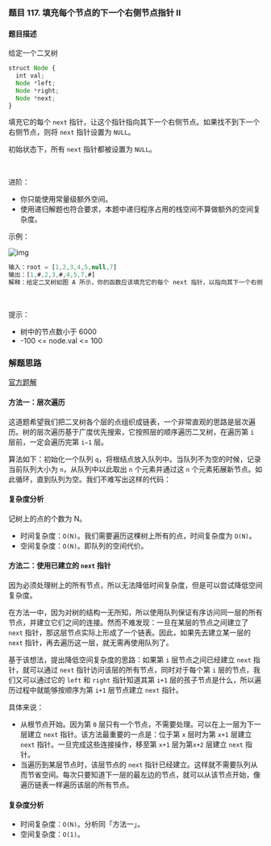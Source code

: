 ### 题目 117. 填充每个节点的下一个右侧节点指针 II
#### 题目描述
给定一个二叉树

```js
struct Node {
  int val;
  Node *left;
  Node *right;
  Node *next;
}
```
填充它的每个 `next` 指针，让这个指针指向其下一个右侧节点。如果找不到下一个右侧节点，则将 `next` 指针设置为 `NULL`。

初始状态下，所有 `next` 指针都被设置为 `NULL`。

 

进阶：

- 你只能使用常量级额外空间。
- 使用递归解题也符合要求，本题中递归程序占用的栈空间不算做额外的空间复杂度。
 

示例：

![img](117.png)

```js
输入：root = [1,2,3,4,5,null,7]
输出：[1,#,2,3,#,4,5,7,#]
解释：给定二叉树如图 A 所示，你的函数应该填充它的每个 next 指针，以指向其下一个右侧节点，如图 B 所示。序列化输出按层序遍历顺序（由 next 指针连接），'#' 表示每层的末尾。
```
 

提示：

- 树中的节点数小于 6000
- -100 <= node.val <= 100


### 解题思路
[官方题解](https://leetcode-cn.com/problems/populating-next-right-pointers-in-each-node-ii/solution/tian-chong-mei-ge-jie-dian-de-xia-yi-ge-you-ce-15/)
#### 方法一：层次遍历

这道题希望我们把二叉树各个层的点组织成链表，一个非常直观的思路是层次遍历。树的层次遍历基于广度优先搜索，它按照层的顺序遍历二叉树，在遍历第 `i` 层前，一定会遍历完第 `i−1` 层。

算法如下：初始化一个队列 `q`，将根结点放入队列中。当队列不为空的时候，记录当前队列大小为 `n`，从队列中以此取出 `n` 个元素并通过这 `n` 个元素拓展新节点。如此循环，直到队列为空。我们不难写出这样的代码：

#### 复杂度分析
记树上的点的个数为 N。
- 时间复杂度：`O(N)`。我们需要遍历这棵树上所有的点，时间复杂度为 `O(N)`。
- 空间复杂度：`O(N)`。即队列的空间代价。


#### 方法二：使用已建立的 `next` 指针

因为必须处理树上的所有节点，所以无法降低时间复杂度，但是可以尝试降低空间复杂度。

在方法一中，因为对树的结构一无所知，所以使用队列保证有序访问同一层的所有节点，并建立它们之间的连接。然而不难发现：一旦在某层的节点之间建立了 `next` 指针，那这层节点实际上形成了一个链表。因此，如果先去建立某一层的 `next` 指针，再去遍历这一层，就无需再使用队列了。

基于该想法，提出降低空间复杂度的思路：如果第 `i` 层节点之间已经建立 `next` 指针，就可以通过 `next` 指针访问该层的所有节点，同时对于每个第 `i` 层的节点，我们又可以通过它的 `left` 和 `right` 指针知道其第 `i+1` 层的孩子节点是什么，所以遍历过程中就能够按顺序为第 `i+1` 层节点建立 `next` 指针。

具体来说：

- 从根节点开始。因为第 `0` 层只有一个节点，不需要处理。可以在上一层为下一层建立 `next` 指针。该方法最重要的一点是：位于第 `x` 层时为第 `x+1` 层建立 `next` 指针。一旦完成这些连接操作，移至第 `x+1` 层为第`x+2` 层建立 `next` 指针。
- 当遍历到某层节点时，该层节点的 `next` 指针已经建立。这样就不需要队列从而节省空间。每次只要知道下一层的最左边的节点，就可以从该节点开始，像遍历链表一样遍历该层的所有节点。

#### 复杂度分析
- 时间复杂度：`O(N)`。分析同「方法一」。
- 空间复杂度：`O(1)`。